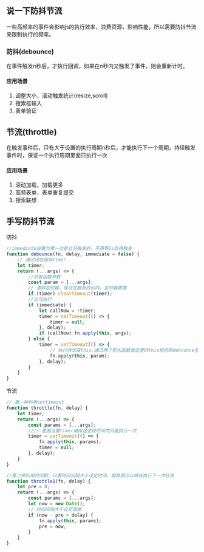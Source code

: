 ## 说一下防抖节流

一些高频率的事件会影响js的执行效率，浪费资源，影响性能，所以需要防抖节流来限制执行的频率。

### 防抖(debounce)

在事件触发n秒后，才执行回调，如果在n秒内又触发了事件，则会重新计时。

#### 应用场景

1. 调整大小，滚动触发统计(resize,scroll)
2. 搜索框输入
3. 表单验证



## 节流(throttle)

在触发事件后，只有大于设置的执行周期n秒后，才能执行下一个周期，持续触发事件时，保证一个执行周期里面只执行一次

#### 应用场景

1. 滚动加载，加载更多
2. 高频表单，表单重复提交
3. 搜索联想



## 手写防抖节流

防抖

```javascript
//immediate设置为第一次是立马触发的，不用等2s后再触发
function debounce(fn, delay, immediate = false) {
    // 通过闭包保存timer
    let timer;
    return (...args) => {
        //获取函数参数
        const param = [...args];
        // 清除定时器，保证在触发时间内，定时器重置
        if (timer) clearTimeout(timer);
        //立马执行
        if (immediate) {
            let callNow = !timer;
            timer = setTimeout(() => {
                timer = null;
            }, delay);
            if (callNow) fn.apply(this, args);
        } else {
            timer = setTimeout(() => {
                // 执行并改变this,通过两个箭头函数使这里的this指向的debounce里的this
                fn.apply(this, param);
            }, delay);
        }
    }
}
```

节流

```javascript
// 第一种利用settimeout
function throttle(fn, delay) {
    let timer;
    return (...args) => {
        const params = [...args];
        //// 里面设置timer确保这这段时间内只能执行一次
        timer = setTimeout(() => {
            fn.apply(this, params);
            timer = null;
        }, delay);
    }
}

//第二种利用时间戳，只要时间间隔大于设定时间，就表明可以继续执行下一次任务
function throttle1(fn, delay) {
    let pre = 0;
    return (...args) => {
        const params = [...args];
        let now = new Date();
        // 时间间隔大于设定周期
        if (now - pre > delay) {
            fn.apply(this, params);
            pre = now;
        }
    }
}
```

